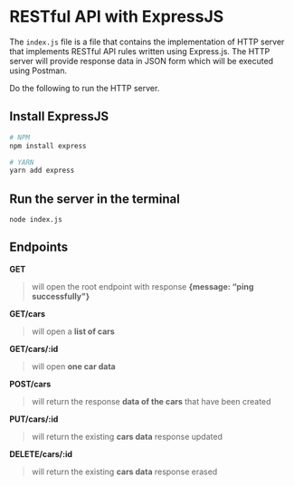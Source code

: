 # RESTful  API with ExpressJS
The `index.js` file is a file that contains the implementation of HTTP server that implements RESTful API rules written using Express.js.
The HTTP server will provide response data in JSON form which will be executed using Postman.

Do the following to run the HTTP server.

## Install ExpressJS
```bash
# NPM
npm install express

# YARN
yarn add express
```

## Run the server in the terminal
```
node index.js
```

## Endpoints

**GET**
> will open the root endpoint with response **{message: “ping successfully"}**

**GET/cars**
> will open a **list of cars**

**GET/cars/:id**
> will open **one car data**

**POST/cars**
> will return the response **data of the cars** that have been created

**PUT/cars/:id**
> will return the existing **cars data** response updated

**DELETE/cars/:id**
> will return the existing **cars data** response erased
